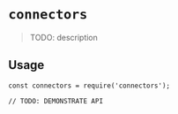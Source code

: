 # `connectors`

> TODO: description

## Usage

```
const connectors = require('connectors');

// TODO: DEMONSTRATE API
```
